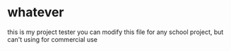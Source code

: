 # whatever


this is my project tester
you can modify this file for any school project, but can't using for commercial use

